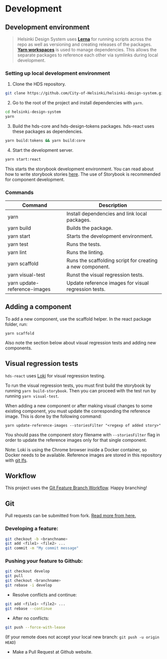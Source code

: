 # Development

## Development environment

> Helsinki Design System uses [**Lerna**](https://lerna.js.org/) for running scripts across the repo as well as versioning and creating releases of the packages. [**Yarn workspaces**](https://yarnpkg.com/lang/en/docs/workspaces/) is used to manage dependencies. This allows the separate packages to reference each other via symlinks during local development.

### Setting up local development environment

1. Clone the HDS repository.
```bash
git clone https://github.com/City-of-Helsinki/helsinki-design-system.git
```

2. Go to the root of the project and install dependencies with `yarn`.
```bash
cd helsinki-design-system
yarn
```

3. Build the hds-core and hds-design-tokens packages. hds-react uses these packages as dependencies.
```bash
yarn build:tokens && yarn build:core
```

4. Start the development server.
```bash
yarn start:react
```

This starts the storybook development environment. You can read about how to write storybook stories [here](https://storybook.js.org/docs/react/get-started/whats-a-story). The use of Storybook is recommended for component development.

### Commands                                                                                  
                                                                                              
| Command                            | Description                                               | 
| ---------------------------------- | --------------------------------------------------------- | 
| yarn                               | Install dependencies and link local packages.             | 
| yarn build                         | Builds the package.                                       | 
| yarn start                         | Starts the development environment.                       | 
| yarn test                          | Runs the tests.                                           | 
| yarn lint                          | Runs the linting.                                         | 
| yarn scaffold                      | Runs the scaffolding script for creating a new component. |
| yarn visual-test                   | Runst the visual regression tests.                        |
| yarn update-reference-images       | Update reference images for visual regression tests.      | 

## Adding a component

To add a new component, use the scaffold helper. In the react package folder, run:

```
yarn scaffold
```

Also note the section below about visual regression tests and adding new components.

## Visual regression tests

`hds-react` uses [Loki](https://loki.js.org/) for visual regression testing.

To run the visual regression tests, you must first build the storybook by running `yarn build-storybook`. Then you can proceed with the test run by running `yarn visual-test`.

When adding a new component or after making visual changes to some existing component, you must update the corresponding the reference image. This is done by the following command:

```
yarn update-reference-images --storiesFilter "<regexp of added story>"
```

You should pass the component story filename with `--storiesFilter` flag in order to update the reference images only for that single component.

Note: Loki is using the Chrome browser inside a Docker container, so Docker needs to be available. Reference images are stored in this repository with [git lfs](https://git-lfs.github.com/).

## Workflow

This project uses the [Git Feature Branch Workflow](https://www.atlassian.com/git/tutorials/comparing-workflows/feature-branch-workflow). Happy branching!

## Git

Pull requests can be submitted from fork. [Read more from here.](https://guides.github.com/activities/forking/)

### Developing a feature:

```bash
git checkout -b <branchname>
git add <file1> <file2> ...
git commit -m "My commit message"
```

### Pushing your feature to Github:

```bash
git checkout develop
git pull
git checkout <branchname>
git rebase -i develop
```

- Resolve conflicts and continue:

```bash
git add <file1> <file2> ...
git rebase --continue
```

- After no conflicts:

```bash
git push --force-with-lease
```

(If your remote does not accept your local new branch: `git push -u origin HEAD`)

- Make a Pull Request at Github website.
